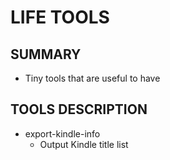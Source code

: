 # LIFE TOOLS

## SUMMARY

- Tiny tools that are useful to have

## TOOLS DESCRIPTION

- export-kindle-info
  - Output Kindle title list
